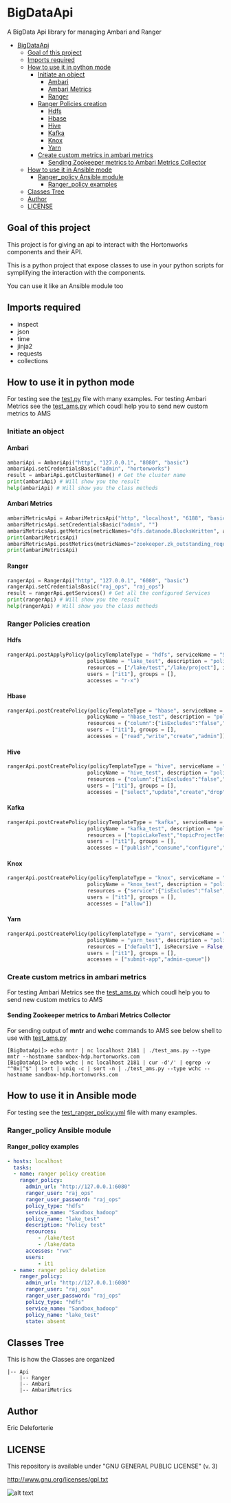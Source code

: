 # BigDataApi
A BigData Api library for managing Ambari and Ranger

- [BigDataApi](#bigdataapi)
  - [Goal of this project](#goal-of-this-project)
  - [Imports required](#imports-required)
  - [How to use it in python mode](#how-to-use-it-in-python-mode)
    - [Initiate an object](#initiate-an-object)
      - [Ambari](#ambari)
      - [Ambari Metrics](#ambari-metrics)
      - [Ranger](#ranger)
    - [Ranger Policies creation](#ranger-policies-creation)
      - [Hdfs](#hdfs)
      - [Hbase](#hbase)
      - [Hive](#hive)
      - [Kafka](#kafka)
      - [Knox](#knox)
      - [Yarn](#yarn)
    - [Create custom metrics in ambari metrics](#create-custom-metrics-in-ambari-metrics)
      - [Sending Zookeeper metrics to Ambari Metrics Collector](#sending-zookeeper-metrics-to-ambari-metrics-collector)
  - [How to use it in Ansible mode](#how-to-use-it-in-ansible-mode)
    - [Ranger_policy Ansible module](#rangerpolicy-ansible-module)
      - [Ranger_policy examples](#rangerpolicy-examples)
  - [Classes Tree](#classes-tree)
  - [Author](#author)
  - [LICENSE](#license)

## Goal of this project

This project is for giving an api to interact with the Hortonworks components and their API.

This is a python project that expose classes to use in your python scripts for symplifying the interaction with the components.

You can use it like an Ansible module too

## Imports required

- inspect
- json
- time
- jinja2
- requests
- collections

## How to use it in python mode

For testing see the [test.py](./test.py) file with many examples.
For testing Ambari Metrics see the [test_ams.py](./test_ams.py) which coudl help you to send new custom metrics to AMS

### Initiate an object

#### Ambari 

```Python
ambariApi = AmbariApi("http", "127.0.0.1", "8080", "basic")
ambariApi.setCredentialsBasic("admin", "hortonworks")
result = ambariApi.getClusterName() # Get the cluster name
print(ambariApi) # Will show you the result
help(ambariApi) # Will show you the class methods
```

#### Ambari Metrics

```Python
ambariMetricsApi = AmbariMetricsApi("http", "localhost", "6188", "basic")
ambariMetricsApi.setCredentialsBasic("admin", "")
ambariMetricsApi.getMetrics(metricNames="dfs.datanode.BlocksWritten", appId="datanode", hostname="sandbox-hdp.hortonworks.com", precision="seconds", startTime=int((time.time()-600)*1000), endTime=int(time.time()))
print(ambariMetricsApi)
ambariMetricsApi.postMetrics(metricNames="zookeeper.zk_outstanding_requests", appId="zookeeper", hostname="sandbox-hdp.hortonworks.com", startTime=int(timestamp), timestamp=int(timestamp), metrics=json.dumps({str(timestamp): int(value)}) )
print(ambariMetricsApi)
```

#### Ranger

```Python
rangerApi = RangerApi("http", "127.0.0.1", "6080", "basic")
rangerApi.setCredentialsBasic("raj_ops", "raj_ops")
result = rangerApi.getServices() # Get all the configured Services
print(rangerApi) # Will show you the result
help(rangerApi) # Will show you the class methods
```

### Ranger Policies creation

#### Hdfs

```Python
rangerApi.postApplyPolicy(policyTemplateType = "hdfs", serviceName = "Sandbox_hadoop", 
                          policyName = "lake_test", description = "policy for the lake test",
                          resources = ["/lake/test","/lake/project"], isRecursive = False, 
                          users = ["it1"], groups = [], 
                          accesses = "r-x")
```

#### Hbase

```Python
rangerApi.postCreatePolicy(policyTemplateType = "hbase", serviceName = "Sandbox_hbase", 
                          policyName = "hbase_test", description = "policy for the hbase test",
                          resources = {"column":{"isExcludes":"false","value":["*"]},"table":{"isExcludes":"false","value":["j*","d*"]},"column_family":{"isExcludes":"false","value":["*"]}}, 
                          users = ["it1"], groups = [], 
                          accesses = ["read","write","create","admin"])
```

#### Hive

```Python
rangerApi.postCreatePolicy(policyTemplateType = "hive", serviceName = "Sandbox_hive", 
                          policyName = "hive_test", description = "policy for the hive test",
                          resources = {"column":{"isExcludes":"false","value":["*"]},"table":{"isExcludes":"false","value":["j*","d*"]},"database":{"isExcludes":"false","value":["*"]}},
                          users = ["it1"], groups = [],
                          accesses = ["select","update","create","drop","alter","index","lock","all","read","write"])
```

#### Kafka

```Python
rangerApi.postCreatePolicy(policyTemplateType = "kafka", serviceName = "Sandbox_kafka", 
                          policyName = "kafka_test", description = "policy for the kafka test",
                          resources = ["topicLakeTest","topicProjectTest"], isRecursive = False, 
                          users = ["it1"], groups = [],
                          accesses = ["publish","consume","configure","describe","create","delete","kafka_admin"])
```

#### Knox

```Python
rangerApi.postCreatePolicy(policyTemplateType = "knox", serviceName = "Sandbox_knox", 
                          policyName = "knox_test", description = "policy for the knox test",
                          resources = {"service":{"isExcludes":"false","value":["*"]},"topology":{"isExcludes":"false","value":["j*","d*"]}}, 
                          users = ["it1"], groups = [],
                          accesses = ["allow"])
```

#### Yarn

```Python
rangerApi.postCreatePolicy(policyTemplateType = "yarn", serviceName = "Sandbox_yarn", 
                          policyName = "yarn_test", description = "policy for the yarn test",
                          resources = ["default"], isRecursive = False, 
                          users = ["it1"], groups = [],
                          accesses = ["submit-app","admin-queue"])
```

### Create custom metrics in ambari  metrics

For testing Ambari Metrics see the [test_ams.py](./test_ams.py) which coudl help you to send new custom metrics to AMS

#### Sending Zookeeper metrics to Ambari Metrics Collector

For sending output of **mntr** and **wchc** commands to AMS see below shell to use with [test_ams.py](./test_ams.py)

```Shell
[BigDataApi]> echo mntr | nc localhost 2181 | ./test_ams.py --type mntr --hostname sandbox-hdp.hortonworks.com
[BigDataApi]> echo wchc | nc localhost 2181 | cur -d'/' | egrep -v "^0x|^$" | sort | uniq -c | sort -n | ./test_ams.py --type wchc --hostname sandbox-hdp.hortonworks.com
```

## How to use it in Ansible mode

For testing see the [test_ranger_policy.yml](./test_ranger_policy.yml) file with many examples.

### Ranger_policy Ansible module

#### Ranger_policy examples

```yaml
- hosts: localhost
  tasks:
  - name: ranger policy creation
    ranger_policy:
      admin_url: "http://127.0.0.1:6080"
      ranger_user: "raj_ops"
      ranger_user_password: "raj_ops"
      policy_type: "hdfs"
      service_name: "Sandbox_hadoop"
      policy_name: "lake_test"
      description: "Policy test"
      resources:
          - /lake/test
          - /lake/data
      accesses: "rwx"
      users: 
          - it1
  - name: ranger policy deletion
    ranger_policy:
      admin_url: "http://127.0.0.1:6080"
      ranger_user: "raj_ops"
      ranger_user_password: "raj_ops"
      policy_type: "hdfs"
      service_name: "Sandbox_hadoop"
      policy_name: "lake_test"
      state: absent
```

## Classes Tree

This is how the Classes are organized

```
|-- Api
    |-- Ranger
    |-- Ambari
    |-- AmbariMetrics
```

## Author

Eric Deleforterie


## LICENSE

This repository is available under "GNU GENERAL PUBLIC LICENSE" (v. 3)

http://www.gnu.org/licenses/gpl.txt

![alt text](https://www.gnu.org/graphics/gplv3-127x51.png)
